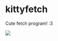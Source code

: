 # kittyfetch

Cute fetch program! :3

<img src="https://user-images.githubusercontent.com/106065895/208920071-139a3156-1291-45d7-93b7-99dd2dff099b.png">
